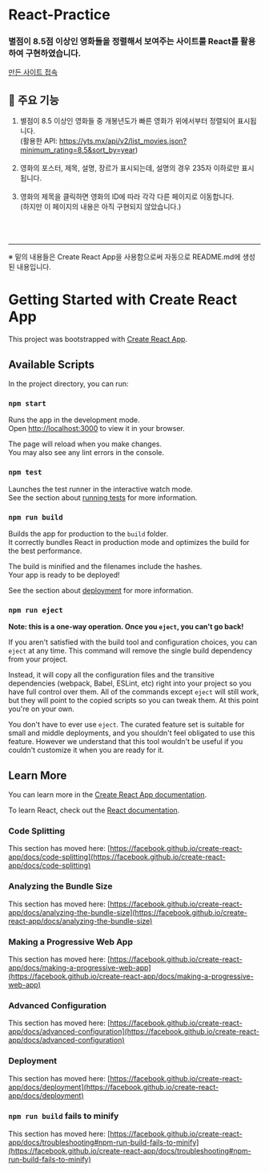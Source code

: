 # React-Practice
### 별점이 8.5점 이상인 영화들을 정렬해서 보여주는 사이트를 React를 활용하여 구현하였습니다.
[만든 사이트 접속](https://crohasang.github.io/React-Practice/)
<br>
## 📌 주요 기능
1. 별점이 8.5 이상인 영화들 중 개봉년도가 빠른 영화가 위에서부터 정렬되어 표시됩니다.<br>
(활용한 API: https://yts.mx/api/v2/list_movies.json?minimum_rating=8.5&sort_by=year)<br><br>
2. 영화의 포스터, 제목, 설명, 장르가 표시되는데, 설명의 경우 235자 이하로만 표시됩니다.<br><br>
3. 영화의 제목을 클릭하면 영화의 ID에 따라 각각 다른 페이지로 이동합니다.<br>
(하지만 이 페이지의 내용은 아직 구현되지 않았습니다.)
<br><br><br><br>
-----------------------------------------------------------------------------------------------------------------------------------------
※ 밑의 내용들은 Create React App을 사용함으로써 자동으로 README.md에 생성된 내용입니다.

# Getting Started with Create React App

This project was bootstrapped with [Create React App](https://github.com/facebook/create-react-app).

## Available Scripts

In the project directory, you can run:

### `npm start`

Runs the app in the development mode.\
Open [http://localhost:3000](http://localhost:3000) to view it in your browser.

The page will reload when you make changes.\
You may also see any lint errors in the console.

### `npm test`

Launches the test runner in the interactive watch mode.\
See the section about [running tests](https://facebook.github.io/create-react-app/docs/running-tests) for more information.

### `npm run build`

Builds the app for production to the `build` folder.\
It correctly bundles React in production mode and optimizes the build for the best performance.

The build is minified and the filenames include the hashes.\
Your app is ready to be deployed!

See the section about [deployment](https://facebook.github.io/create-react-app/docs/deployment) for more information.

### `npm run eject`

**Note: this is a one-way operation. Once you `eject`, you can't go back!**

If you aren't satisfied with the build tool and configuration choices, you can `eject` at any time. This command will remove the single build dependency from your project.

Instead, it will copy all the configuration files and the transitive dependencies (webpack, Babel, ESLint, etc) right into your project so you have full control over them. All of the commands except `eject` will still work, but they will point to the copied scripts so you can tweak them. At this point you're on your own.

You don't have to ever use `eject`. The curated feature set is suitable for small and middle deployments, and you shouldn't feel obligated to use this feature. However we understand that this tool wouldn't be useful if you couldn't customize it when you are ready for it.

## Learn More

You can learn more in the [Create React App documentation](https://facebook.github.io/create-react-app/docs/getting-started).

To learn React, check out the [React documentation](https://reactjs.org/).

### Code Splitting

This section has moved here: [https://facebook.github.io/create-react-app/docs/code-splitting](https://facebook.github.io/create-react-app/docs/code-splitting)

### Analyzing the Bundle Size

This section has moved here: [https://facebook.github.io/create-react-app/docs/analyzing-the-bundle-size](https://facebook.github.io/create-react-app/docs/analyzing-the-bundle-size)

### Making a Progressive Web App

This section has moved here: [https://facebook.github.io/create-react-app/docs/making-a-progressive-web-app](https://facebook.github.io/create-react-app/docs/making-a-progressive-web-app)

### Advanced Configuration

This section has moved here: [https://facebook.github.io/create-react-app/docs/advanced-configuration](https://facebook.github.io/create-react-app/docs/advanced-configuration)

### Deployment

This section has moved here: [https://facebook.github.io/create-react-app/docs/deployment](https://facebook.github.io/create-react-app/docs/deployment)

### `npm run build` fails to minify

This section has moved here: [https://facebook.github.io/create-react-app/docs/troubleshooting#npm-run-build-fails-to-minify](https://facebook.github.io/create-react-app/docs/troubleshooting#npm-run-build-fails-to-minify)
